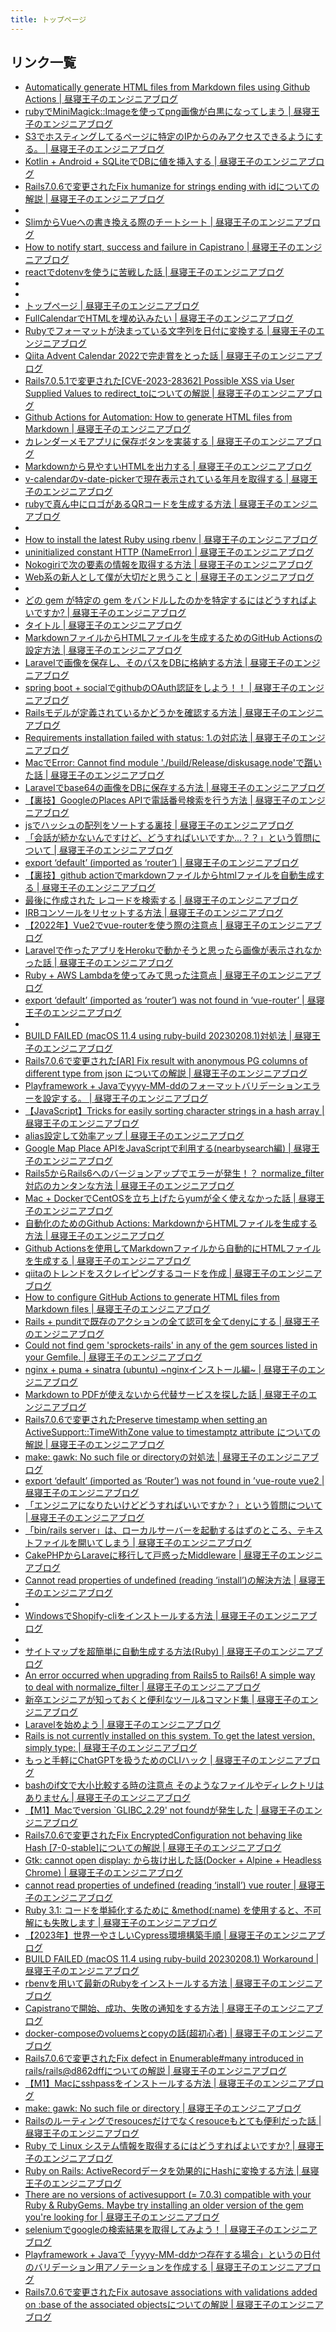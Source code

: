 ```yaml
---
title: トップページ
---
```


## リンク一覧
- [Automatically generate HTML files from Markdown files using Github Actions | 昼寝王子のエンジニアブログ](./article59_en.html)
- [rubyでMiniMagick::Imageを使ってpng画像が白黒になってしまう | 昼寝王子のエンジニアブログ](./article66.html)
- [S3でホスティングしてるページに特定のIPからのみアクセスできるようにする。 | 昼寝王子のエンジニアブログ](./article31.html)
- [Kotlin + Android + SQLiteでDBに値を挿入する | 昼寝王子のエンジニアブログ](./article27.html)
- [Rails7.0.6で変更されたFix humanize for strings ending with idについての解説 | 昼寝王子のエンジニアブログ](./article70.html)
- [](./google06f74759ee7b11df.html)
- [SlimからVueへの書き換える際のチートシート | 昼寝王子のエンジニアブログ](./article50.html)
- [How to notify start, success and failure in Capistrano | 昼寝王子のエンジニアブログ](./article46.html)
- [reactでdotenvを使うに苦戦した話 | 昼寝王子のエンジニアブログ](./article11.html)
- [](./study)
- [](./favicon.ico)
- [トップページ | 昼寝王子のエンジニアブログ](./index.html)
- [FullCalendarでHTMLを埋め込みたい | 昼寝王子のエンジニアブログ](./article10.html)
- [Rubyでフォーマットが決まっている文字列を日付に変換する | 昼寝王子のエンジニアブログ](./article47.html)
- [Qiita Advent Calendar 2022で完走賞をとった話 | 昼寝王子のエンジニアブログ](./article51.html)
- [Rails7.0.5.1で変更された[CVE-2023-28362] Possible XSS via User Supplied Values to redirect_toについての解説 | 昼寝王子のエンジニアブログ](./article71.html)
- [Github Actions for Automation: How to generate HTML files from Markdown | 昼寝王子のエンジニアブログ](./article58_en.html)
- [カレンダーメモアプリに保存ボタンを実装する | 昼寝王子のエンジニアブログ](./article26.html)
- [Markdownから見やすいHTMLを出力する | 昼寝王子のエンジニアブログ](./article1.html)
- [v-calendarのv-date-pickerで現在表示されている年月を取得する | 昼寝王子のエンジニアブログ](./article30.html)
- [rubyで真ん中にロゴがあるQRコードを生成する方法 | 昼寝王子のエンジニアブログ](./article67.html)
- [](./CNAME)
- [How to install the latest Ruby using rbenv | 昼寝王子のエンジニアブログ](./article53_en.html)
- [uninitialized constant HTTP (NameError) | 昼寝王子のエンジニアブログ](./article56.html)
- [Nokogiriで次の要素の情報を取得する方法 | 昼寝王子のエンジニアブログ](./article40.html)
- [Web系の新人として僕が大切だと思うこと | 昼寝王子のエンジニアブログ](./article17.html)
- [](./ads.txt)
- [どの gem が特定の gem をバンドルしたのかを特定するにはどうすればよいですか? | 昼寝王子のエンジニアブログ](./s54777772.html)
- [タイトル | 昼寝王子のエンジニアブログ](./articleX.html)
- [MarkdownファイルからHTMLファイルを生成するためのGitHub Actionsの設定方法 | 昼寝王子のエンジニアブログ](./article60.html)
- [Laravelで画像を保存し、そのパスをDBに格納する方法 | 昼寝王子のエンジニアブログ](./article6.html)
- [spring boot + socialでgithubのOAuth認証をしよう！！ | 昼寝王子のエンジニアブログ](./article21.html)
- [Railsモデルが定義されているかどうかを確認する方法 | 昼寝王子のエンジニアブログ](./article76.html)
- [Requirements installation failed with status: 1.の対応法 | 昼寝王子のエンジニアブログ](./article77.html)
- [MacでError: Cannot find module './build/Release/diskusage.node'で躓いた話 | 昼寝王子のエンジニアブログ](./article20.html)
- [Laravelでbase64の画像をDBに保存する方法 | 昼寝王子のエンジニアブログ](./article7.html)
- [【裏技】GoogleのPlaces APIで電話番号検索を行う方法 | 昼寝王子のエンジニアブログ](./article36.html)
- [jsでハッシュの配列をソートする裏技 | 昼寝王子のエンジニアブログ](./article61.html)
- [「会話が続かないんですけど、どうすればいいですか...？？」という質問について | 昼寝王子のエンジニアブログ](./article16.html)
- [export ‘default’ (imported as ‘router’) | 昼寝王子のエンジニアブログ](./article41.html)
- [【裏技】github actionでmarkdownファイルからhtmlファイルを自動生成する | 昼寝王子のエンジニアブログ](./article57.html)
- [最後に作成された レコードを検索する | 昼寝王子のエンジニアブログ](./s52255506.html)
- [IRBコンソールをリセットする方法 | 昼寝王子のエンジニアブログ](./article78.html)
- [【2022年】Vue2でvue-routerを使う際の注意点 | 昼寝王子のエンジニアブログ](./article39.html)
- [Laravelで作ったアプリをHerokuで動かそうと思ったら画像が表示されなかった話 | 昼寝王子のエンジニアブログ](./article8.html)
- [Ruby + AWS Lambdaを使ってみて思った注意点 | 昼寝王子のエンジニアブログ](./article15.html)
- [export ‘default’ (imported as ‘router’) was not found in ‘vue-router’ | 昼寝王子のエンジニアブログ](./article42.html)
- [](./article57_en.html)
- [BUILD FAILED (macOS 11.4 using ruby-build 20230208.1)対処法 | 昼寝王子のエンジニアブログ](./article54.html)
- [Rails7.0.6で変更された[AR] Fix result with anonymous PG columns of different type from json についての解説 | 昼寝王子のエンジニアブログ](./article74.html)
- [Playframework + Javaでyyyy-MM-ddのフォーマットバリデーションエラーを設定する。 | 昼寝王子のエンジニアブログ](./article23.html)
- [【JavaScript】Tricks for easily sorting character strings in a hash array | 昼寝王子のエンジニアブログ](./article61_en.html)
- [alias設定して効率アップ | 昼寝王子のエンジニアブログ](./article4.html)
- [Google Map Place APIをJavaScriptで利用する(nearbysearch編) | 昼寝王子のエンジニアブログ](./article35.html)
- [Rails5からRails6へのバージョンアップでエラーが発生！？ normalize_filter対応のカンタンな方法 | 昼寝王子のエンジニアブログ](./article62.html)
- [Mac + DockerでCentOSを立ち上げたらyumが全く使えなかった話 | 昼寝王子のエンジニアブログ](./article19.html)
- [自動化のためのGithub Actions: MarkdownからHTMLファイルを生成する方法 | 昼寝王子のエンジニアブログ](./article58.html)
- [Github Actionsを使用してMarkdownファイルから自動的にHTMLファイルを生成する | 昼寝王子のエンジニアブログ](./article59.html)
- [qiitaのトレンドをスクレイピングするコードを作成 | 昼寝王子のエンジニアブログ](./article18.html)
- [How to configure GitHub Actions to generate HTML files from Markdown files | 昼寝王子のエンジニアブログ](./article60_en.html)
- [Rails + punditで既存のアクションの全て認可を全てdenyにする | 昼寝王子のエンジニアブログ](./article63.html)
- [Could not find gem 'sprockets-rails' in any of the gem sources listed in your Gemfile. | 昼寝王子のエンジニアブログ](./article34.html)
- [nginx + puma + sinatra (ubuntu) ~nginxインストール編~ | 昼寝王子のエンジニアブログ](./article5.html)
- [Markdown to PDFが使えないから代替サービスを探した話 | 昼寝王子のエンジニアブログ](./article22.html)
- [Rails7.0.6で変更されたPreserve timestamp when setting an ActiveSupport::TimeWithZone value to timestamptz attribute についての解説 | 昼寝王子のエンジニアブログ](./article75.html)
- [make: gawk: No such file or directoryの対処法 | 昼寝王子のエンジニアブログ](./article55.html)
- [export ‘default’ (imported as ‘Router’) was not found in ’vue-route vue2 | 昼寝王子のエンジニアブログ](./article43.html)
- [「エンジニアになりたいけどどうすればいいですか？」という質問について | 昼寝王子のエンジニアブログ](./article14.html)
- [「bin/rails server」は、ローカルサーバーを起動するはずのところ、テキストファイルを開いてしまう | 昼寝王子のエンジニアブログ](./article80.html)
- [CakePHPからLaraveに移行して戸惑ったMiddleware | 昼寝王子のエンジニアブログ](./article9.html)
- [Cannot read properties of undefined (reading ‘install’)の解決方法 | 昼寝王子のエンジニアブログ](./article38.html)
- [](./sitemap.xml)
- [WindowsでShopify-cliをインストールする方法 | 昼寝王子のエンジニアブログ](./article79.html)
- [](./qr.png)
- [サイトマップを超簡単に自動生成する方法(Ruby) | 昼寝王子のエンジニアブログ](./article72.html)
- [An error occurred when upgrading from Rails5 to Rails6! A simple way to deal with normalize_filter | 昼寝王子のエンジニアブログ](./article62_en.html)
- [新卒エンジニアが知っておくと便利なツール&コマンド集 | 昼寝王子のエンジニアブログ](./article25.html)
- [Laravelを始めよう | 昼寝王子のエンジニアブログ](./article2.html)
- [Rails is not currently installed on this system. To get the latest version, simply type: | 昼寝王子のエンジニアブログ](./article33.html)
- [もっと手軽にChatGPTを扱うためのCLIハック | 昼寝王子のエンジニアブログ](./article64.html)
- [bashのif文で大小比較する時の注意点 そのようなファイルやディレクトリはありません | 昼寝王子のエンジニアブログ](./article48.html)
- [【M1】Macでversion `GLIBC_2.29' not foundが発生した | 昼寝王子のエンジニアブログ](./article29.html)
- [Rails7.0.6で変更されたFix EncryptedConfiguration not behaving like Hash [7-0-stable]についての解説 | 昼寝王子のエンジニアブログ](./article68.html)
- [Gtk: cannot open display: から抜け出した話(Docker + Alpine + Headless Chrome) | 昼寝王子のエンジニアブログ](./article13.html)
- [cannot read properties of undefined (reading ‘install’) vue router | 昼寝王子のエンジニアブログ](./article44.html)
- [Ruby 3.1: コードを単純化するために &method(:name) を使用すると、不可解にも失敗します | 昼寝王子のエンジニアブログ](./s78382684.html)
- [【2023年】世界一やさしいCypress環境構築手順 | 昼寝王子のエンジニアブログ](./article52.html)
- [BUILD FAILED (macOS 11.4 using ruby-build 20230208.1) Workaround | 昼寝王子のエンジニアブログ](./article54_en.html)
- [rbenvを用いて最新のRubyをインストールする方法 | 昼寝王子のエンジニアブログ](./article53.html)
- [Capistranoで開始、成功、失敗の通知をする方法 | 昼寝王子のエンジニアブログ](./article45.html)
- [docker-composeのvoluemsとcopyの話(超初心者) | 昼寝王子のエンジニアブログ](./article12.html)
- [Rails7.0.6で変更されたFix defect in Enumerable#many introduced in rails/rails@d862dffについての解説 | 昼寝王子のエンジニアブログ](./article69.html)
- [【M1】Macにsshpassをインストールする方法 | 昼寝王子のエンジニアブログ](./article28.html)
- [make: gawk: No such file or directory | 昼寝王子のエンジニアブログ](./article55_en.html)
- [Railsのルーティングでresoucesだけでなくresouceもとても便利だった話 | 昼寝王子のエンジニアブログ](./article49.html)
- [Ruby で Linux システム情報を取得するにはどうすればよいですか? | 昼寝王子のエンジニアブログ](./s70647787.html)
- [Ruby on Rails: ActiveRecordデータを効果的にHashに変換する方法 | 昼寝王子のエンジニアブログ](./article65.html)
- [There are no versions of activesupport (= 7.0.3) compatible with your Ruby & RubyGems. Maybe try installing an older version of the gem you're looking for | 昼寝王子のエンジニアブログ](./article32.html)
- [seleniumでgoogleの検索結果を取得してみよう！ | 昼寝王子のエンジニアブログ](./article3.html)
- [Playframework + Javaで「yyyy-MM-ddかつ存在する場合」というの日付のバリデーション用アノテーションを作成する | 昼寝王子のエンジニアブログ](./article24.html)
- [Rails7.0.6で変更されたFix autosave associations with validations added on :base of the associated objectsについての解説 | 昼寝王子のエンジニアブログ](./article73.html)
